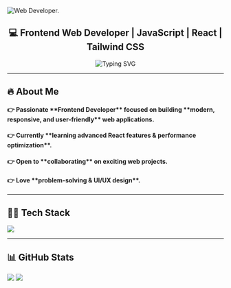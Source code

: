 ![Web Developer.](https://media2.dev.to/dynamic/image/width=1000,height=420,fit=cover,gravity=auto,format=auto/https%3A%2F%2Fdev-to-uploads.s3.amazonaws.com%2Fuploads%2Farticles%2Fdrltzekgshzocy54061p.jpeg)

<h2 align="center">💻 Frontend Web Developer | JavaScript | React | Tailwind CSS</h2>

<p align="center">
  <img src="https://readme-typing-svg.demolab.com?font=Fira+Code&weight=500&size=18&pause=1000&color=00AEEF&center=true&vCenter=true&width=435&lines=Passionate+Frontend+Developer;React+%7C+JavaScript+%7C+Tailwind+CSS;Building+awesome+web+experiences!" alt="Typing SVG" />
</p>

---

<h2>🔥 About Me</h2>
<h4>👉 Passionate **Frontend Developer** focused on building **modern, responsive, and user-friendly** web applications.</h4>
<h4>👉 Currently **learning advanced React features & performance optimization**.</h4>
<h4>👉 Open to **collaborating** on exciting web projects.</h4>
<h4>👉 Love **problem-solving & UI/UX design**.</h4>

---

<h2>👨‍💻 Tech Stack</h2>

<p>
  <a href="https://skillicons.dev">
    <img src="https://skillicons.dev/icons?i=html,css,tailwindcss,javascript,react,nextjs,git,github,vscode,figma" />
  </a>
</p>

---
## 📊 GitHub Stats  
<p>
  <img src="https://github-readme-stats.vercel.app/api?username=emrantlp&show_icons=true&theme=radical">
  <img src="https://github-readme-stats.vercel.app/api/top-langs/?username=emrantlp&layout=compact&theme=radical">
</p>
